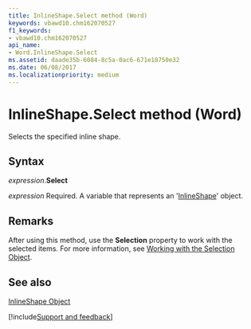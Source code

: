 ```yaml
---
title: InlineShape.Select method (Word)
keywords: vbawd10.chm162070527
f1_keywords:
- vbawd10.chm162070527
api_name:
- Word.InlineShape.Select
ms.assetid: daade35b-6084-8c5a-0ac6-671e18750e32
ms.date: 06/08/2017
ms.localizationpriority: medium
---
```



# InlineShape.Select method (Word)

Selects the specified inline shape.


## Syntax

_expression_.**Select**

_expression_ Required. A variable that represents an '[InlineShape](Word.InlineShape.md)' object.


## Remarks

After using this method, use the **Selection** property to work with the selected items. For more information, see [Working with the Selection Object](../word/Concepts/Working-with-Word/working-with-the-selection-object.md).


## See also


[InlineShape Object](Word.InlineShape.md)

[!include[Support and feedback](~/includes/feedback-boilerplate.md)]